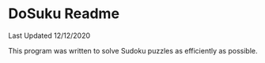 # DoSuku Readme
Last Updated 12/12/2020

This program was written to solve Sudoku puzzles as efficiently as possible.
